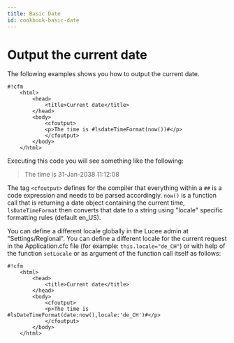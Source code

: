 ```yaml
---
title: Basic Date
id: cookbook-basic-date
---
```


# Output the current date #

The following examples shows you how to output the current date.

```
#!cfm
	<html>
		<head>
			<title>Current date</title>
		</head>
		<body>
			<cfoutput>
			<p>The time is #lsdateTimeFormat(now())#</p>
			</cfoutput>
		</body>
	</html>
```
Executing this code you will see something like the following:

> The time is 31-Jan-2038 11:12:08

The tag `<cfoutput>` defines for the compiler that everything within a `##` is a code expression and needs to be parsed accordingly. `now()` is a function call that is returning a date object containing the current time, `lsDateTimeFormat` then converts that date to a string using "locale" specific formatting rules (default en_US).

You can define a different locale globally in the Lucee admin at "Settings/Regional".
You can define a different locale for the current request in the Application.cfc file (for example: `this.locale="de_CH"`) or with help of the function `setLocale` or as argument of the function call itself as follows:
```
#!cfm
	<html>
		<head>
			<title>Current date</title>
		</head>
		<body>
			<cfoutput>
			<p>The time is #lsDateTimeFormat(date:now(),locale:'de_CH')#</p>
			</cfoutput>
		</body>
	</html>
```
